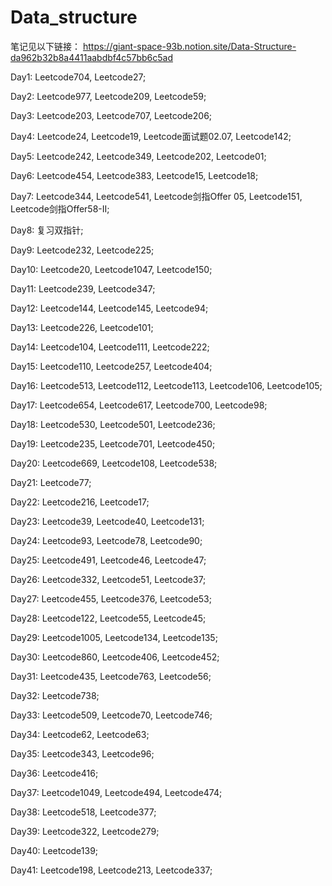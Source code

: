 # Data_structure

笔记见以下链接：
https://giant-space-93b.notion.site/Data-Structure-da962b32b8a4411aabdbf4c57bb6c5ad

Day1: Leetcode704, Leetcode27;

Day2: Leetcode977, Leetcode209, Leetcode59;

Day3: Leetcode203, Leetcode707, Leetcode206;

Day4: Leetcode24, Leetcode19, Leetcode面试题02.07, Leetcode142;

Day5: Leetcode242, Leetcode349, Leetcode202, Leetcode01;

Day6: Leetcode454, Leetcode383, Leetcode15, Leetcode18;

Day7: Leetcode344, Leetcode541, Leetcode剑指Offer 05, Leetcode151, Leetcode剑指Offer58-II;

Day8: 复习双指针;

Day9: Leetcode232, Leetcode225;

Day10: Leetcode20, Leetcode1047, Leetcode150;

Day11: Leetcode239, Leetcode347;

Day12: Leetcode144, Leetcode145, Leetcode94;

Day13: Leetcode226, Leetcode101;

Day14: Leetcode104, Leetcode111, Leetcode222;

Day15: Leetcode110, Leetcode257, Leetcode404;

Day16: Leetcode513, Leetcode112, Leetcode113, Leetcode106, Leetcode105;

Day17: Leetcode654, Leetcode617, Leetcode700, Leetcode98;

Day18: Leetcode530, Leetcode501, Leetcode236;

Day19: Leetcode235, Leetcode701, Leetcode450;

Day20: Leetcode669, Leetcode108, Leetcode538;

Day21: Leetcode77;

Day22: Leetcode216, Leetcode17;

Day23: Leetcode39, Leetcode40, Leetcode131;

Day24: Leetcode93, Leetcode78, Leetcode90;

Day25: Leetcode491, Leetcode46, Leetcode47;

Day26: Leetcode332, Leetcode51, Leetcode37;

Day27: Leetcode455, Leetcode376, Leetcode53;

Day28: Leetcode122, Leetcode55, Leetcode45;

Day29: Leetcode1005, Leetcode134, Leetcode135;

Day30: Leetcode860, Leetcode406, Leetcode452;

Day31: Leetcode435, Leetcode763, Leetcode56;

Day32: Leetcode738;

Day33: Leetcode509, Leetcode70, Leetcode746;

Day34: Leetcode62, Leetcode63;

Day35: Leetcode343, Leetcode96;

Day36: Leetcode416;

Day37: Leetcode1049, Leetcode494, Leetcode474;

Day38: Leetcode518, Leetcode377;

Day39: Leetcode322, Leetcode279;

Day40: Leetcode139;

Day41: Leetcode198, Leetcode213, Leetcode337;
